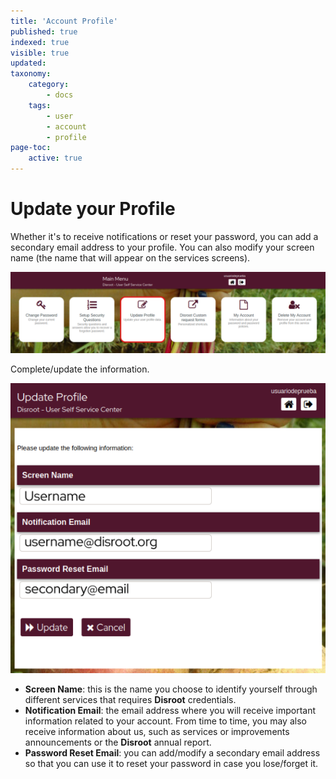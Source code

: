 ```yaml
---
title: 'Account Profile'
published: true
indexed: true
visible: true
updated:
taxonomy:
    category:
        - docs
    tags:
        - user
        - account
        - profile
page-toc:
    active: true
---
```


# Update your Profile
Whether it's to receive notifications or reset your password, you can add a secondary email address to your profile. You can also modify your screen name (the name that will appear on the services screens).

![](en/dashboard_profile.png)

Complete/update the information.

![](en/profile_update.png)

- **Screen Name**: this is the name you choose to identify yourself through different services that requires **Disroot** credentials.
- **Notification Email**: the email address where you will receive important information related to your account. From time to time, you may also receive information about us, such as services or improvements announcements or the **Disroot** annual report.
- **Password Reset Email**: you can add/modify a secondary email address so that you can use it to reset your password in case you lose/forget it.

